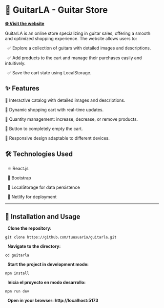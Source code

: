 # **🎸 GuitarLA - Guitar Store**

[**🌐 Visit the website**](https://spectacular-speculoos-f61721.netlify.app/)

GuitarLA is an online store specializing in guitar sales, offering a smooth and optimized shopping experience. The website allows users to:

&nbsp;&nbsp;✅ Explore a collection of guitars with detailed images and descriptions.

&nbsp;&nbsp;✅ Add products to the cart and manage their purchases easily and intuitively.

&nbsp;&nbsp;✅ Save the cart state using LocalStorage.

## ✨ Features

🔹 Interactive catalog with detailed images and descriptions.

🔹 Dynamic shopping cart with real-time updates.

🔹 Quantity management: increase, decrease, or remove products.

🔹 Button to completely empty the cart.

🔹 Responsive design adaptable to different devices.


## 🛠️ Technologies Used

&nbsp;&nbsp;⚛️ React.js

&nbsp;&nbsp;🎨 Bootstrap

&nbsp;&nbsp;💾 LocalStorage for data persistence

&nbsp;&nbsp;🚀 Netlify for deployment

______________________________________________________________________________________________________________________________________________________________________________________________________________________

## 📌 Installation and Usage


&nbsp;&nbsp;**Clone the repository:**

    git clone https://github.com/tuusuario/guitarla.git

&nbsp;&nbsp;**Navigate to the directory:**

    cd guitarla

&nbsp;&nbsp;**Start the project in development mode:**

    npm install

&nbsp;&nbsp;**Inicia el proyecto en modo desarrollo:**

    npm run dev

&nbsp;&nbsp;**Open in your browser: http://localhost:5173**
